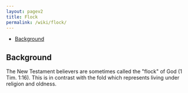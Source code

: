 ```yaml
---
layout: pagev2
title: Flock
permalink: /wiki/flock/
---
```

- [Background](#background)

## Background

The New Testament believers are sometimes called the "flock" of God (1 Tim. 1:16). This is in contrast with the fold which represents living under religion and oldness.